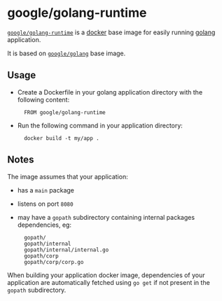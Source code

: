 # google/golang-runtime

[`google/golang-runtime`](https://index.docker.io/u/google/golang-runtime) is a [docker](https://docker.io) base image for easily running [golang](http://golang.org) application.

It is based on [`google/golang`](https://index.docker.io/u/google/golang) base image.

## Usage

- Create a Dockerfile in your golang application directory with the following content:

        FROM google/golang-runtime

- Run the following command in your application directory:

        docker build -t my/app .

## Notes

The image assumes that your application:

- has a `main` package
- listens on port `8080`
- may have a `gopath` subdirectory containing internal packages dependencies, eg:

        gopath/
        gopath/internal
        gopath/internal/internal.go
        gopath/corp
        gopath/corp/corp.go

When building your application docker image, dependencies of your application are automatically fetched using `go get` if not present in the `gopath` subdirectory.
